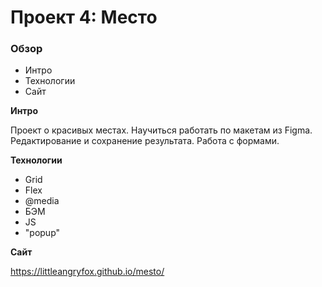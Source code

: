 # Проект 4: Место

### Обзор

* Интро
* Технологии
* Сайт

**Интро**

Проект о красивых местах.
Научиться работать по макетам из Figma. Редактирование и сохранение результата. Работа с формами.

**Технологии**
* Grid
* Flex
* @media
* БЭМ
* JS
* "popup"

**Сайт**

https://littleangryfox.github.io/mesto/


